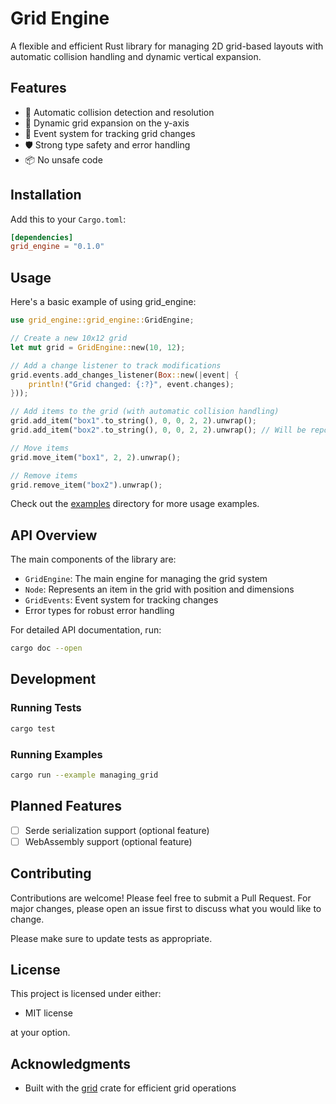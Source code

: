 # Grid Engine

A flexible and efficient Rust library for managing 2D grid-based layouts with automatic collision handling and dynamic vertical expansion.

## Features

- 🎯 Automatic collision detection and resolution
- 📏 Dynamic grid expansion on the y-axis
- 🔄 Event system for tracking grid changes
- 🛡️ Strong type safety and error handling
- 📦 No unsafe code

## Installation

Add this to your `Cargo.toml`:

```toml
[dependencies]
grid_engine = "0.1.0"
```

## Usage

Here's a basic example of using grid_engine:

```rust
use grid_engine::grid_engine::GridEngine;

// Create a new 10x12 grid
let mut grid = GridEngine::new(10, 12);

// Add a change listener to track modifications
grid.events.add_changes_listener(Box::new(|event| {
    println!("Grid changed: {:?}", event.changes);
}));

// Add items to the grid (with automatic collision handling)
grid.add_item("box1".to_string(), 0, 0, 2, 2).unwrap();
grid.add_item("box2".to_string(), 0, 0, 2, 2).unwrap(); // Will be repositioned to avoid collision

// Move items
grid.move_item("box1", 2, 2).unwrap();

// Remove items
grid.remove_item("box2").unwrap();
```

Check out the [examples](examples/) directory for more usage examples.

## API Overview

The main components of the library are:

- `GridEngine`: The main engine for managing the grid system
- `Node`: Represents an item in the grid with position and dimensions
- `GridEvents`: Event system for tracking changes
- Error types for robust error handling

For detailed API documentation, run:
```bash
cargo doc --open
```

## Development

### Running Tests

```bash
cargo test
```

### Running Examples

```bash
cargo run --example managing_grid
```

## Planned Features

- [ ] Serde serialization support (optional feature)
- [ ] WebAssembly support (optional feature)

## Contributing

Contributions are welcome! Please feel free to submit a Pull Request. For major changes, please open an issue first to discuss what you would like to change.

Please make sure to update tests as appropriate.

## License

This project is licensed under either:

- MIT license

at your option.

## Acknowledgments

- Built with the [grid](https://crates.io/crates/grid) crate for efficient grid operations